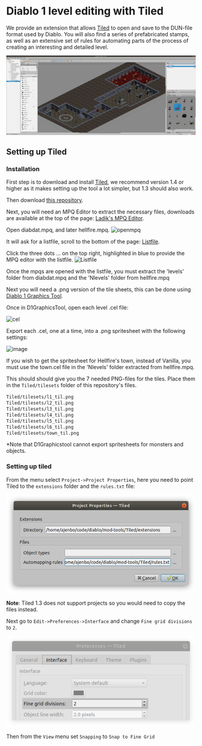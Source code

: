 # Diablo 1 level editing with Tiled

We provide an extension that allows [Tiled](https://www.mapeditor.org/) to open and save to the DUN-file format used by Diablo. You will also find a series of prefabricated stamps, as well as an extensive set of rules for automating parts of the process of creating an interesting and detailed level.

![Diablo map in Tiled](docs/images/tiled.png)

## Setting up Tiled

### Installation

First step is to download and install [Tiled](https://www.mapeditor.org/), we recommend version 1.4 or higher as it makes setting up the tool a lot simpler, but 1.3 should also work.

Then download [this repository](https://github.com/diasurgical/modding-tools/archive/master.zip).

Next, you will need an MPQ Editor to extract the necessary files, downloads are available at the top of the page: [Ladik's MPQ Editor](http://www.zezula.net/en/mpq/download.html).

Open diabdat.mpq, and later hellfire.mpq.
![openmpq](https://user-images.githubusercontent.com/60329165/142060379-a58d7856-1ea4-4253-b446-a803e1cc44ef.png)

It will ask for a listfile, scroll to the bottom of the page: [Listfile](http://www.zezula.net/en/mpq/download.html#ListFiles).

Click the three dots ... on the top right, highlighted in blue to provide the MPQ editor with the listfile.
![Listfile](https://user-images.githubusercontent.com/60329165/142060849-2c75231c-3133-4722-ac8f-c7e5d6ab003a.png)

Once the mpqs are opened with the listfile, you must extract the 'levels' folder from diabdat.mpq and the 'Nlevels' folder from hellfire.mpq

Next you will need a .png version of the tile sheets, this can be done using [Diablo 1 Graphics Tool](https://github.com/savagesteel/d1-graphics-tool).

Once in D1GraphicsTool, open each level .cel file:

![cel](https://user-images.githubusercontent.com/60329165/142061417-9965d037-59c0-4823-84e2-44d376d2ff84.png)

Export each .cel, one at a time, into a .png spritesheet with the following settings:

![image](https://user-images.githubusercontent.com/204594/141985706-009e97d7-2abc-413b-ab14-0860a3a86198.png)

If you wish to get the spritesheet for Hellfire's town, instead of Vanilla, you must use the town.cel file in the 'Nlevels' folder extracted from hellfire.mpq.

This should should give you the 7 needed PNG-files for the tiles. Place them in the `Tiled/tilesets` folder of this repository's files.

    Tiled/tilesets/l1_til.png
    Tiled/tilesets/l2_til.png
    Tiled/tilesets/l3_til.png
    Tiled/tilesets/l4_til.png
    Tiled/tilesets/l5_til.png
    Tiled/tilesets/l6_til.png
    Tiled/tilesets/town_til.png
    
*Note that D1Graphicstool cannot export spritesheets for monsters and objects.

### Setting up tiled

From the menu select `Project->Project Properties`, here you need to point Tiled to the `extensions` folder and the `rules.txt` file:

![Project Properties](docs/images/project-properrties.png)

**Note**: Tiled 1.3 does not support projects so you would need to copy the files instead.

Next go to `Edit->Preferences->Interface` and change `Fine grid divisions` to `2`.

![Project Properties](docs/images/fine-grid-divisions.png)

Then from the `View` menu set `Snapping` to `Snap to Fine Grid`
